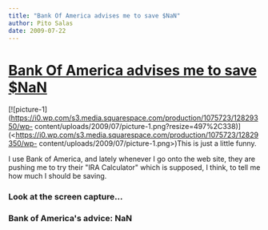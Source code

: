 ```yaml
---
title: "Bank Of America advises me to save $NaN"
author: Pito Salas
date: 2009-07-22
---
```

# [Bank Of America advises me to save $NaN](None)




[![picture-1](https://i0.wp.com/s3.media.squarespace.com/production/1075723/12829350/wp-
content/uploads/2009/07/picture-1.png?resize=497%2C338)](<https://i0.wp.com/s3.media.squarespace.com/production/1075723/12829350/wp-
content/uploads/2009/07/picture-1.png>)This is just a little funny.

I use Bank of America, and lately whenever I go onto the web site, they are
pushing me to try their "IRA Calculator" which is supposed, I think, to tell
me how much I should be saving.

### Look at the screen capture…

### Bank of America's advice: **NaN**


